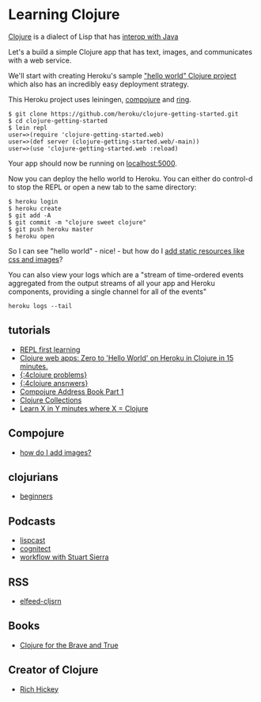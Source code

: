 # Learning Clojure

[Clojure](https://clojure.org/) is a dialect of Lisp that has [interop with Java](https://clojure.org/reference/java_interop)

Let's a build a simple Clojure app that has text, images, and communicates with a web service.

We'll start with creating Heroku's sample ["hello world" Clojure project](https://devcenter.heroku.com/articles/getting-started-with-clojure) which also has an incredibly easy deployment strategy.

This Heroku project uses leiningen, [compojure](https://github.com/weavejester/compojure) and [ring](https://github.com/ring-clojure/ring).

```
$ git clone https://github.com/heroku/clojure-getting-started.git
$ cd clojure-getting-started
$ lein repl
user=>(require 'clojure-getting-started.web)
user=>(def server (clojure-getting-started.web/-main))
user=>(use 'clojure-getting-started.web :reload)
```
Your app should now be running on [localhost:5000](http://localhost:5000/).

Now you can deploy the hello world to Heroku. You can either do control-d to stop the REPL or open a new tab to the same directory:

```
$ heroku login
$ heroku create
$ git add -A
$ git commit -m "clojure sweet clojure"
$ git push heroku master
$ heroku open
```

So I can see "hello world" - nice! - but how do I [add static resources like css and images](https://nelsonmorris.net/2015/06/01/how-does-serving-html-css-and-javascript-fit-in-a-clojure-web-app.html)?

You can also view your logs which are a "stream of time-ordered events aggregated from the output streams of all your app and Heroku components, providing a single channel for all of the events"

```
heroku logs --tail
```

## tutorials
* [REPL first learning](https://kimh.github.io/clojure-by-example/#about)
* [Clojure web apps: Zero to 'Hello World' on Heroku in Clojure in 15 minutes.](https://adambard.com/blog/Getting-started-with-Clojure-web-apps/)
* [{:4clojure problems}](http://www.4clojure.com/)
* [{:4clojure ansnwers}](https://github.com/qiuxiafei/4clojure/tree/master/answers)
* [Compojure Address Book Part 1](http://www.jarrodctaylor.com/posts/Compojure-Address-Book-Part-1/)
* [Clojure Collections](https://purelyfunctional.tv/guide/clojure-collections)
* [Learn X in Y minutes where X = Clojure](https://learnxinyminutes.com/docs/clojure/)

## Compojure
* [how do I add images?](https://stackoverflow.com/questions/7836030/compojure-access-filesystem) 

## clojurians
* [beginners](https://clojurians-log.clojureverse.org/beginners/2017-11-01)

## Podcasts
* [lispcast](https://lispcast.com/)
* [cognitect](http://blog.cognitect.com/cognicast/)
* [workflow with Stuart Sierra](http://thinkrelevance.com/blog/2013/05/29/stuart-sierra-episode-032)

## RSS
* [elfeed-cljsrn](https://github.com/areina/elfeed-cljsrn)

## Books
* [Clojure for the Brave and True](https://www.braveclojure.com/clojure-for-the-brave-and-true/)

## Creator of Clojure
* [Rich Hickey](https://www.infoq.com/profile/Rich-Hickey)
